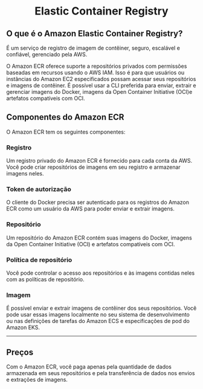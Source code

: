 <h1 align="center">Elastic Container Registry</h1>

<h2>O que é o Amazon Elastic Container Registry?</h2>

É um serviço de registro de imagem de contêiner, seguro, escalável e confiável, gerenciado pela AWS. 

O Amazon ECR oferece suporte a repositórios privados com permissões baseadas em recursos usando o AWS IAM. Isso é para que usuários ou instâncias do Amazon EC2 especificados possam acessar seus repositórios e imagens de contêiner. É possível usar a CLI preferida para enviar, extrair e gerenciar imagens do Docker, imagens da Open Container Initiative (OCI)e artefatos compatíveis com OCI.

<h2>Componentes do Amazon ECR</h2>

O Amazon ECR tem os seguintes componentes:

<h3>Registro</h3>

Um registro privado do Amazon ECR é fornecido para cada conta da AWS. Você pode criar repositórios de imagens em seu registro e armazenar imagens neles.

<h3>Token de autorização</h3>

O cliente do Docker precisa ser autenticado para os registros do Amazon ECR como um usuário da AWS para poder enviar e extrair imagens.

<h3>Repositório</h3>

Um repositório do Amazon ECR contém suas imagens do Docker, imagens da Open Container Initiative (OCI) e artefatos compatíveis com OCI.

<h3>Política de repositório</h3>

Você pode controlar o acesso aos repositórios e às imagens contidas neles com as políticas de repositório.

<h3>Imagem</h3>

É possível enviar e extrair imagens de contêiner dos seus repositórios. Você pode usar essas imagens localmente no seu sistema de desenvolvimento ou nas definições de tarefas do Amazon ECS e especificações de pod do Amazon EKS.
<hr>

<h2>Preços</h2>

Com o Amazon ECR, você paga apenas pela quantidade de dados armazenada em seus repositórios e pela transferência de dados nos envios e extrações de imagens.